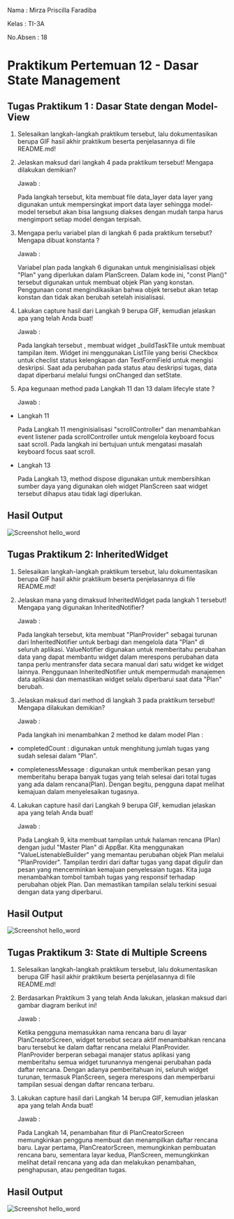 Nama : Mirza Priscilla Faradiba

Kelas : TI-3A

No.Absen : 18

# Praktikum Pertemuan 12 - Dasar State Management

## Tugas Praktikum 1 : Dasar State dengan Model-View

1. Selesaikan langkah-langkah praktikum tersebut, lalu dokumentasikan berupa GIF hasil akhir praktikum beserta penjelasannya di file README.md!

2. Jelaskan maksud dari langkah 4 pada praktikum tersebut! Mengapa dilakukan demikian?

    Jawab :

    Pada langkah tersebut, kita membuat file data_layer data layer yang digunakan untuk mempersingkat import data layer sehingga model-model tersebut akan bisa langsung diakses dengan mudah tanpa harus mengimport setiap model dengan terpisah.

3. Mengapa perlu variabel plan di langkah 6 pada praktikum tersebut? Mengapa dibuat konstanta ?

    Jawab :

    Variabel plan pada langkah 6 digunakan untuk menginisialisasi objek "Plan" yang diperlukan dalam PlanScreen. Dalam kode ini, "const Plan()" tersebut digunakan untuk membuat objek Plan yang konstan. Penggunaan const mengindikasikan bahwa objek tersebut akan tetap konstan dan tidak akan berubah setelah inisialisasi.

4. Lakukan capture hasil dari Langkah 9 berupa GIF, kemudian jelaskan apa yang telah Anda buat!

    Jawab :

    Pada langkah tersebut , membuat widget _buildTaskTile untuk membuat tampilan item. Widget ini menggunakan ListTile yang berisi Checkbox untuk checlist status kelengkapan dan TextFormField untuk mengisi deskripsi. Saat ada perubahan pada status atau deskripsi tugas, data dapat diperbarui melalui fungsi onChanged dan setState.

5. Apa kegunaan method pada Langkah 11 dan 13 dalam lifecyle state ?

    Jawab :

* Langkah 11

    Pada Langkah 11 menginisialisasi "scrollController" dan menambahkan event listener pada scrollController untuk mengelola keyboard focus saat scroll. Pada langkah ini bertujuan untuk mengatasi masalah keyboard focus saat scroll.

* Langkah 13

    Pada Langkah 13, method dispose digunakan untuk membersihkan sumber daya yang digunakan oleh widget PlanScreen saat widget tersebut dihapus atau tidak lagi diperlukan.

## Hasil Output
![Screenshot hello_word](img/praktikum%201.gif)

## Tugas Praktikum 2: InheritedWidget

1. Selesaikan langkah-langkah praktikum tersebut, lalu dokumentasikan berupa GIF hasil akhir praktikum beserta penjelasannya di file README.md!

2. Jelaskan mana yang dimaksud InheritedWidget pada langkah 1 tersebut! Mengapa yang digunakan InheritedNotifier?

    Jawab :

    Pada langkah tersebut, kita membuat "PlanProvider" sebagai turunan dari InheritedNotifier untuk berbagi dan mengelola data "Plan" di seluruh aplikasi. ValueNotifier digunakan untuk memberitahu perubahan data yang dapat membantu widget dalam merespons perubahan data tanpa perlu mentransfer data secara manual dari satu widget ke widget lainnya. Penggunaan InheritedNotifier untuk mempermudah manajemen data aplikasi dan memastikan widget selalu diperbarui saat data "Plan" berubah.

3. Jelaskan maksud dari method di langkah 3 pada praktikum tersebut! Mengapa dilakukan demikian?

    Jawab :

    Pada langkah ini menambahkan 2 method ke dalam model Plan :

* completedCount : digunakan untuk menghitung jumlah tugas yang sudah selesai dalam "Plan".

* completenessMessage : digunakan untuk memberikan pesan yang memberitahu berapa banyak tugas yang telah selesai dari total tugas yang ada dalam rencana(Plan). Dengan begitu, pengguna dapat melihat kemajuan dalam menyelesaikan tugasnya.

4. Lakukan capture hasil dari Langkah 9 berupa GIF, kemudian jelaskan apa yang telah Anda buat!

    Jawab :

    Pada Langkah 9, kita membuat tampilan untuk halaman rencana (Plan) dengan judul "Master Plan" di AppBar. Kita menggunakan "ValueListenableBuilder" yang memantau perubahan objek Plan melalui "PlanProvider". Tampilan terdiri dari daftar tugas yang dapat digulir dan pesan yang mencerminkan kemajuan penyelesaian tugas. Kita juga menambahkan tombol tambah tugas yang responsif terhadap perubahan objek Plan. Dan memastikan tampilan selalu terkini sesuai dengan data yang diperbarui.

## Hasil Output

![Screenshot hello_word](img/praktikum%202.gif)

## Tugas Praktikum 3: State di Multiple Screens

1. Selesaikan langkah-langkah praktikum tersebut, lalu dokumentasikan berupa GIF hasil akhir praktikum beserta penjelasannya di file README.md!

2. Berdasarkan Praktikum 3 yang telah Anda lakukan, jelaskan maksud dari gambar diagram berikut ini!

    Jawab :

    Ketika pengguna memasukkan nama rencana baru di layar PlanCreatorScreen, widget tersebut secara aktif menambahkan rencana baru tersebut ke dalam daftar rencana melalui PlanProvider. PlanProvider berperan sebagai manajer status aplikasi yang memberitahu semua widget turunannya mengenai perubahan pada daftar rencana. Dengan adanya pemberitahuan ini, seluruh widget turunan, termasuk PlanScreen, segera merespons dan memperbarui tampilan sesuai dengan daftar rencana terbaru.

3. Lakukan capture hasil dari Langkah 14 berupa GIF, kemudian jelaskan apa yang telah Anda buat!

    Jawab :

    Pada Langkah 14, penambahan fitur di PlanCreatorScreen memungkinkan pengguna membuat dan menampilkan daftar rencana baru. Layar pertama, PlanCreatorScreen, memungkinkan pembuatan rencana baru, sementara layar kedua, PlanScreen, memungkinkan melihat detail rencana yang ada dan melakukan penambahan, penghapusan, atau pengeditan tugas.

## Hasil Output
![Screenshot hello_word](img/praktikum%203.gif)